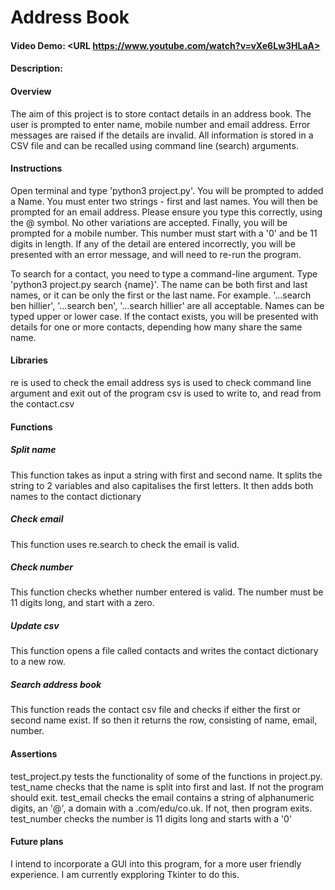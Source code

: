 # Address Book
#### Video Demo:  <URL https://www.youtube.com/watch?v=vXe6Lw3HLaA>
#### Description:

#### Overview
The aim of this project is to store contact details in an address book. The user is prompted to enter name, mobile number and email address. Error messages are raised if the details are invalid. All information is stored in a CSV file and can be recalled using command line (search) arguments. 

#### Instructions
Open terminal and type 'python3 project.py'. You will be prompted to added a Name. You must enter two strings - first and last names. 
You will then be prompted for an email address. Please ensure you type this correctly, using the @ symbol. No other variations are accepted. 
Finally, you will be prompted for a mobile number. This number must start with a '0' and be 11 digits in length. 
If any of the detail are entered incorrectly, you will be presented with an error message, and will need to re-run the program.

To search for a contact, you need to type a command-line argument. Type 'python3 project.py search {name}'. The name can be both first and last names, or it can be only the first or the last name. For example. '...search ben hillier', '...search ben', '...search hillier' are all acceptable. Names can be typed upper or lower case. If the contact exists, you will be presented with details for one or more contacts, depending how many share the same name. 

#### Libraries
re is used to check the email address
sys is used to check command line argument and exit out of the program
csv is used to write to, and read from the contact.csv

#### Functions

##### Split name
This function takes as input a string with first and second name. It splits the string to 2 variables and also capitalises the first letters. It then adds both names to the contact dictionary

##### Check email
This function uses re.search to check the email is valid.

##### Check number
This function checks whether number entered is valid. The number must be 11 digits long, and start with a zero.

##### Update csv
This function opens a file called contacts and writes the contact dictionary to a new row.

##### Search address book
This function reads the contact csv file and checks if either the first or second name exist. If so then it returns the row, consisting of name, email, number.

#### Assertions 

test_project.py tests the functionality of some of the functions in project.py. test_name checks that the name is split into first and last. If not the program should exit. 
test_email checks the email contains a string of alphanumeric digits, an '@', a domain with a .com/edu/co.uk. If not, then program exits.
test_number checks the number is 11 digits long and starts with a '0'

#### Future plans
I intend to incorporate a GUI into this program, for a more user friendly experience. I am currently expploring Tkinter to do this. 

